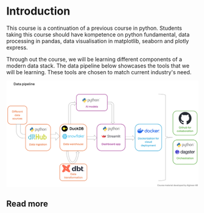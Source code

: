 # Introduction

This course is a continuation of a previous course in python. Students taking this course should have kompetence on python fundamental, data processing in pandas, data visualisation in matplotlib, seaborn and plotly express. 

Through out the course, we will be learning different components of a modern data stack. The data pipeline below showcases the tools that we will be learning. These tools are chosen to match current industry's need. 

![Data pipeline](../figures/datapipeline.png)


## Read more 
  
